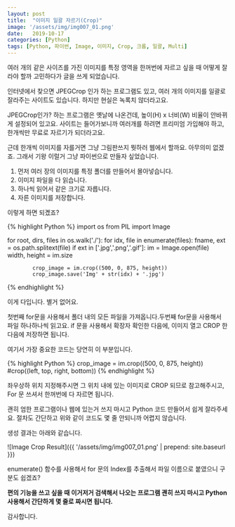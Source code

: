```yaml
---
layout: post
title:  "이미지 일괄 자르기(Crop)"
image: '/assets/img/img007_01.png'
date:   2019-10-17
categories: [Python]
tags: [Python, 파이썬, Image, 이미지, Crop, 크롭, 일괄, Multi]
---
```


여러 개의 같은 사이즈를 가진 이미지를 특정 영역을 한꺼번에 자르고 싶을 때 어떻게 잘라야 할까 고민하다가 글을 쓰게 되었습니다.

 

인터넷에서 찾으면 JPEGCrop 인가 하는 프로그램도 있고, 여러 개의 이미지를 일괄로 잘라주는 사이트도 있습니다. 하지만 현실은 녹록치 않더라고요.

 

JPEGCrop인가? 하는 프로그램은 옛날에 나온건데, 높이(H) x 너비(W) 비율이 안바뀌게 설정되어 있고요. 사이트는 들어가보니까 여러개를 하려면 프리미엄 가입해야 하고, 한개씩만 무료로 자르기가 되더라고요.

 

근데 한개씩 이미지를 자를거면 그냥 그림판쓰지 뭣하러 웹에서 할까요. 아무의미 없겠죠. 그래서 기왕 이럴거 그냥 파이썬으로 만들자 싶었습니다.

 

1. 먼저 여러 장의 이미지를 특정 폴더를 만들어서 몰아넣습니다.
2. 이미지 파일을 다 읽습니다.
3. 하나씩 읽어서 같은 크기로 자릅니다.
4. 자른 이미지를 저장합니다.

 

이렇게 하면 되곘죠?

 
{% highlight Python %}
import os
from PIL import Image

for root, dirs, files in os.walk('./'):
    for idx, file in enumerate(files):
        fname, ext = os.path.splitext(file)
        if ext in ['.jpg','.png','.gif']:
            im = Image.open(file)
            width, height = im.size
            
            crop_image = im.crop((500, 0, 875, height))
            crop_image.save('Img' + str(idx) + '.jpg')            
{% endhighlight %}

이게 다입니다. 별거 없어요.

 

첫번째 for문을 사용해서 폴더 내의 모든 파일을 가져옵니다.두번째 for문을 사용해서 파일 하나하나씩 읽고요. if 문을 사용해서 확장자 확인한 다음에, 이미지 열고 CROP 한 다음에 저장하면 됩니다.

 

여기서 가장 중요한 코드는 당연히 이 부분입니다.

 
{% highlight Python %}
crop_image = im.crop((500, 0, 875, height))
#crop((left, top, right, bottom))
{% endhighlight %}

좌우상하 위치 지정해주시면 그 위치 내에 있는 이미지로 CROP 되므로 참고해주시고, For 문 쓰셔서 한꺼번에 다 자르면 됩니다.

 

괜히 엄한 프로그램이나 웹에 있는거 쓰지 마시고 Python 코드 만들어서 쉽게 잘라주세요. 절차도 간단하고 위와 같이 코드도 몇 줄 안되니까 어렵지 않습니다.

 

생성 결과는 아래와 같습니다.

 
![Image Crop Result]({{ '/assets/img/img007_01.png' | prepend: site.baseurl }})


enumerate() 함수를 사용해서 for 문의 Index를 추출해서 파일 이름으로 붙였으니 구분도 쉽겠죠?

 

**편의 기능을 쓰고 싶을 때 이거저거 검색해서 나오는 프로그램 괜히 쓰지 마시고 Python 사용해서 간단하게 몇 줄로 짜시면 됩니다.**

 

감사합니다.